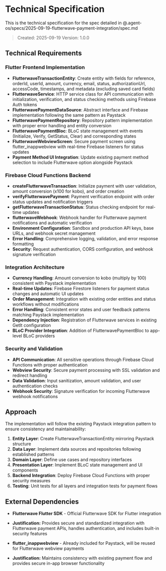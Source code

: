 # Technical Specification

This is the technical specification for the spec detailed in @.agent-os/specs/2025-09-19-flutterwave-payment-integration/spec.md

> Created: 2025-09-19
> Version: 1.0.0

## Technical Requirements

### Flutter Frontend Implementation

- **FlutterwaveTransactionEntity**: Create entity with fields for reference, orderId, userId, amount, currency, email, status, authorizationUrl, accessCode, timestamps, and metadata (excluding saved card fields)
- **FlutterwaveService**: HTTP service class for API communication with initialization, verification, and status checking methods using Firebase Auth tokens
- **FlutterwavePaymentDataSource**: Abstract interface and Firebase implementation following the same pattern as Paystack
- **FlutterwavePaymentRepository**: Repository pattern implementation with proper error handling and entity conversion
- **FlutterwavePaymentBloc**: BLoC state management with events (Initialize, Verify, GetStatus, Clear) and corresponding states
- **FlutterwaveWebviewScreen**: Secure payment screen using flutter_inappwebview with real-time Firebase listeners for status updates
- **Payment Method UI Integration**: Update existing payment method selection to include Flutterwave option alongside Paystack

### Firebase Cloud Functions Backend

- **createFlutterwaveTransaction**: Initialize payment with user validation, amount conversion (x100 for kobo), and order creation
- **verifyFlutterwavePayment**: Payment verification endpoint with order status updates and notification triggers
- **getFlutterwaveTransactionStatus**: Status checking endpoint for real-time updates
- **flutterwaveWebhook**: Webhook handler for Flutterwave payment notifications and automatic verification
- **Environment Configuration**: Sandbox and production API keys, base URLs, and webhook secret management
- **Error Handling**: Comprehensive logging, validation, and error response formatting
- **Security**: Request authentication, CORS configuration, and webhook signature verification

### Integration Architecture

- **Currency Handling**: Amount conversion to kobo (multiply by 100) consistent with Paystack implementation
- **Real-time Updates**: Firebase Firestore listeners for payment status changes and automatic UI updates
- **Order Management**: Integration with existing order entities and status workflows without modifications
- **Error Handling**: Consistent error states and user feedback patterns matching Paystack implementation
- **Dependency Injection**: Registration of Flutterwave services in existing GetIt configuration
- **BLoC Provider Integration**: Addition of FlutterwavePaymentBloc to app-level BLoC providers

### Security and Validation

- **API Communication**: All sensitive operations through Firebase Cloud Functions with proper authentication
- **Webview Security**: Secure payment processing with SSL validation and redirect handling
- **Data Validation**: Input sanitization, amount validation, and user authentication checks
- **Webhook Security**: Signature verification for incoming Flutterwave webhook notifications

## Approach

The implementation will follow the existing Paystack integration pattern to ensure consistency and maintainability:

1. **Entity Layer**: Create FlutterwaveTransactionEntity mirroring Paystack structure
2. **Data Layer**: Implement data sources and repositories following established patterns
3. **Domain Layer**: Define use cases and repository interfaces
4. **Presentation Layer**: Implement BLoC state management and UI components
5. **Backend Integration**: Deploy Firebase Cloud Functions with proper security measures
6. **Testing**: Unit tests for all layers and integration tests for payment flows

## External Dependencies

- **Flutterwave Flutter SDK** - Official Flutterwave SDK for Flutter integration
- **Justification:** Provides secure and standardized integration with Flutterwave payment APIs, handles authentication, and includes built-in security features

- **flutter_inappwebview** - Already included for Paystack, will be reused for Flutterwave webview payments
- **Justification:** Maintains consistency with existing payment flow and provides secure in-app browser functionality